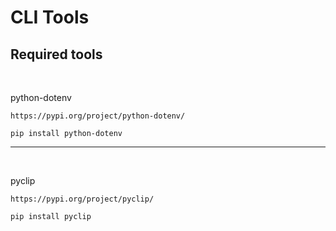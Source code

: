 # CLI Tools

## Required tools

<br>

python-dotenv
```
https://pypi.org/project/python-dotenv/

pip install python-dotenv

```

<hr>

<br>

pyclip
```
https://pypi.org/project/pyclip/

pip install pyclip

```